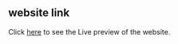 ## website link
Click [here](https://lights-out-game-react.vercel.app/) to see the Live preview of the website.
